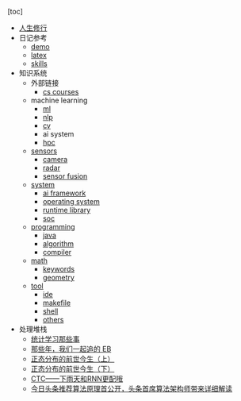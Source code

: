
[toc]

* [人生修行](./life_practice/life_practice.md)
* 日记参考
    * [demo](./md_demo/demo.md)
    * [latex](./md_demo/latex.md)
    * [skills](./md_demo/skills.md)
* 知识系统
    * 外部链接
        * [cs courses](https://exploredegrees.stanford.edu/schoolofengineering/computerscience/#masterstext)
    * machine learning
        * [ml](./machine_learning/ml/ml.md)
        * [nlp](./machine_learning/nlp/nlp_overview.md)
        * [cv](./machine_learning/cv/cv.md)
        * ai system
        * [hpc](./machine_learning/hpc/hpc.md)
    * [sensors](./sensors/sensor_entry.md)
        * [camera](./sensors/camera.md)
        * [radar](./sensors/radar.md)
        * [sensor fusion](./sensors/sensor_funsion.md)
    * [system](./system/system.md)
        * [ai framework](./system/ai_framework.md)
        * [operating system](./system/operating_system.md)
        * [runtime library](./system/runtime_library.md)
        * [soc](./system/soc.md)
    * [programming](./programming/prog.md)
        * [java](./programming/java.md)
        * [algorithm](./programming/algorithm.md)
        * [compiler](./programming/compiler.md)
    * [math](./math/math.md)
        * [keywords](./math/keywords.md)
        * [geometry](./math/geometry.md)
    * [tool](./tool/tool.md)
        * [ide](./tool/ide.md)
        * [makefile](./tool/makefile.md)
        * [shell](./tool/shell.md)
        * [others](./tool/others.md)
* 处理堆栈
    * [统计学习那些事](https://cosx.org/2011/12/stories-about-statistical-learning/)
    * [那些年，我们一起追的 EB](https://cosx.org/2012/05/chase-after-eb/)
    * [正态分布的前世今生（上）](https://songshuhui.net/archives/76501)
    * [正态分布的前世今生（下）](https://songshuhui.net/archives/77386)
    * [CTC——下雨天和RNN更配哦](https://zhuanlan.zhihu.com/p/23308976)
    * [今日头条推荐算法原理首公开，头条首席算法架构师带来详细解读](https://www.leiphone.com/news/201801/XlIxFZ5W3j8MvaEL.html)
